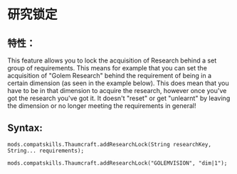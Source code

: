 # 研究锁定

## 特性：

This feature allows you to lock the acquisition of Research behind a set group of requirements. This means for example that you can set the acquisition of "Golem Research" behind the requirement of being in a certain dimension (as seen in the example below). This does mean that you have to be in that dimension to acquire the research, however once you've got the research you've got it. It doesn't "reset" or get "unlearnt" by leaving the dimension or no longer meeting the requirements in general!

## Syntax:

    mods.compatskills.Thaumcraft.addResearchLock(String researchKey, String... requirements);
    
    mods.compatskills.Thaumcraft.addResearchLock("GOLEMVISION", "dim|1");